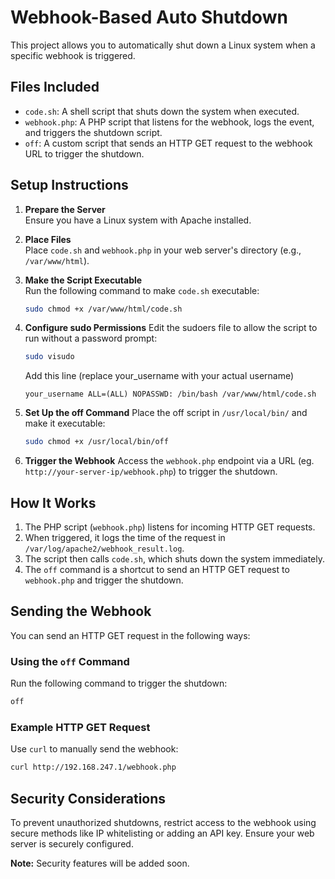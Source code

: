 # Webhook-Based Auto Shutdown
 This project allows you to automatically shut down a Linux system when a specific webhook is triggered.
 
## Files Included

- `code.sh`: A shell script that shuts down the system when executed.
- `webhook.php`: A PHP script that listens for the webhook, logs the event, and triggers the shutdown script.
- `off`: A custom script that sends an HTTP GET request to the webhook URL to trigger the shutdown.

## Setup Instructions

1. **Prepare the Server**  
   Ensure you have a Linux system with Apache installed.

2. **Place Files**  
   Place `code.sh` and `webhook.php` in your web server's directory (e.g., `/var/www/html`).

3. **Make the Script Executable**  
   Run the following command to make `code.sh` executable:
   ```bash
   sudo chmod +x /var/www/html/code.sh
4. **Configure sudo Permissions**
   Edit the sudoers file to allow the script to run without a password prompt:
   ```bash
   sudo visudo
   ```
   Add this line (replace your_username with your actual username)
   
   `your_username ALL=(ALL) NOPASSWD: /bin/bash /var/www/html/code.sh`
5. **Set Up the off Command**
   Place the off script in `/usr/local/bin/` and make it executable:
   ```bash 
   sudo chmod +x /usr/local/bin/off
   ```
6. **Trigger the Webhook**
Access the `webhook.php` endpoint via a URL (eg. `http://your-server-ip/webhook.php`) to trigger the shutdown.

## How It Works

1. The PHP script (`webhook.php`) listens for incoming HTTP GET requests.
2. When triggered, it logs the time of the request in `/var/log/apache2/webhook_result.log`.
3. The script then calls `code.sh`, which shuts down the system immediately.
4. The `off` command is a shortcut to send an HTTP GET request to `webhook.php` and trigger the shutdown.

## Sending the Webhook

You can send an HTTP GET request in the following ways:
### Using the `off` Command
Run the following command to trigger the shutdown:

```bash
off
```
### Example HTTP GET Request
Use `curl` to manually send the webhook:

```bash
curl http://192.168.247.1/webhook.php
```
## Security Considerations

To prevent unauthorized shutdowns, restrict access to the webhook using secure methods like IP whitelisting or adding an API key. Ensure your web server is securely configured.

**Note:** Security features will be added soon.

